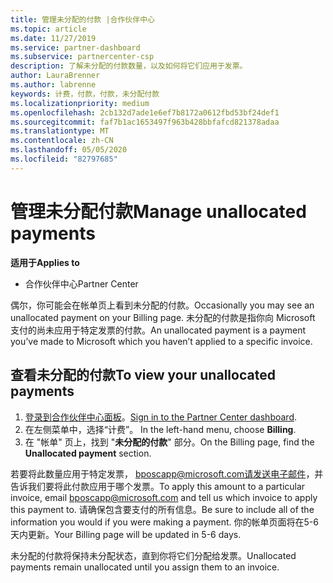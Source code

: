 ```yaml
---
title: 管理未分配的付款 |合作伙伴中心
ms.topic: article
ms.date: 11/27/2019
ms.service: partner-dashboard
ms.subservice: partnercenter-csp
description: 了解未分配的付款数量，以及如何将它们应用于发票。
author: LauraBrenner
ms.author: labrenne
keywords: 计费，付款，付款，未分配付款
ms.localizationpriority: medium
ms.openlocfilehash: 2cb132d7ade1e6ef7b8172a0612fbd53bf24def1
ms.sourcegitcommit: faf7b1ac1653497f963b428bbfafcd821378adaa
ms.translationtype: MT
ms.contentlocale: zh-CN
ms.lasthandoff: 05/05/2020
ms.locfileid: "82797685"
---
```

# <a name="manage-unallocated-payments"></a><span data-ttu-id="a53af-104">管理未分配付款</span><span class="sxs-lookup"><span data-stu-id="a53af-104">Manage unallocated payments</span></span>

<span data-ttu-id="a53af-105">**适用于**</span><span class="sxs-lookup"><span data-stu-id="a53af-105">**Applies to**</span></span>

- <span data-ttu-id="a53af-106">合作伙伴中心</span><span class="sxs-lookup"><span data-stu-id="a53af-106">Partner Center</span></span>

<span data-ttu-id="a53af-107">偶尔，你可能会在帐单页上看到未分配的付款。</span><span class="sxs-lookup"><span data-stu-id="a53af-107">Occasionally you may see an unallocated payment on your Billing page.</span></span> <span data-ttu-id="a53af-108">未分配的付款是指你向 Microsoft 支付的尚未应用于特定发票的付款。</span><span class="sxs-lookup"><span data-stu-id="a53af-108">An unallocated payment is a payment you’ve made to Microsoft which you haven’t applied to a specific invoice.</span></span>

## <a name="to-view-your-unallocated-payments"></a><span data-ttu-id="a53af-109">查看未分配的付款</span><span class="sxs-lookup"><span data-stu-id="a53af-109">To view your unallocated payments</span></span>

1.  <span data-ttu-id="a53af-110">[登录到合作伙伴中心面板](https://partner.microsoft.com/en-us/dashboard/home)。</span><span class="sxs-lookup"><span data-stu-id="a53af-110">[Sign in to the Partner Center dashboard](https://partner.microsoft.com/en-us/dashboard/home).</span></span>
2.  <span data-ttu-id="a53af-111">在左侧菜单中，选择“计费”。 </span><span class="sxs-lookup"><span data-stu-id="a53af-111">In the left-hand menu, choose **Billing**.</span></span>
3.  <span data-ttu-id="a53af-112">在 "帐单" 页上，找到 "**未分配的付款**" 部分。</span><span class="sxs-lookup"><span data-stu-id="a53af-112">On the Billing page, find the **Unallocated payment** section.</span></span> 

<span data-ttu-id="a53af-113">若要将此数量应用于特定发票， bposcapp@microsoft.com请发送电子邮件，并告诉我们要将此付款应用于哪个发票。</span><span class="sxs-lookup"><span data-stu-id="a53af-113">To apply this amount to a particular invoice, email bposcapp@microsoft.com and tell us which invoice to apply this payment to.</span></span> <span data-ttu-id="a53af-114">请确保包含要支付的所有信息。</span><span class="sxs-lookup"><span data-stu-id="a53af-114">Be sure to include all of the information you would if you were making a payment.</span></span> <span data-ttu-id="a53af-115">你的帐单页面将在5-6 天内更新。</span><span class="sxs-lookup"><span data-stu-id="a53af-115">Your Billing page will be updated in 5-6 days.</span></span> 

<span data-ttu-id="a53af-116">未分配的付款将保持未分配状态，直到你将它们分配给发票。</span><span class="sxs-lookup"><span data-stu-id="a53af-116">Unallocated payments remain unallocated until you assign them to an invoice.</span></span> 
